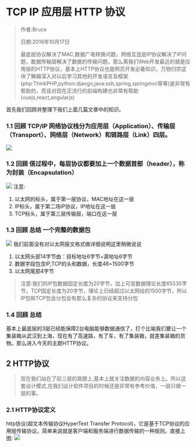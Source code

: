 # TCP IP 应用层 HTTP 协议


> 作者:Bruce
>
> 日期:2016年10月17日
>
> 最底层协议解决了MAC,数据广电转换问题，网络互连层IP协议解决了IP问题，数据传输层解决了数据的传输问题，那么离我们Web开发最近的就是应用层的HTTP协议，基本上HTTP协议也是网页开发必备知识，万物归宗这块了解越深入对以后学习其他的开发语言及框架(php:ThinkPHP,python:django,java:ssh,spring,springmvc等等)是非常有帮助的，而且对现在正流行的前端构建也非常有帮助(vuejs,react,angularjs)

首先我们回顾并整理下我们上面几篇文章中的知识。

### 1.1 回顾 TCP/IP 网络协议栈分为应用层（Application）、传输层（Transport）、网络层（Network）和链路层（Link）四层。
![](http://pic002.cnblogs.com/images/2012/467431/2012111621035424.jpg)

### 1.2 回顾 信过程中，每层协议都要加上一个数据首部（header），称为封装（Encapsulation）
![](http://image.beekka.com/blog/201205/bg2012052913.png)
注意:

1. 以太网的标头，属于第一层协议，MAC地址在这一层
2. IP标头，属于第二场IP协议，IP地址在这一层
3. TCP标头，属于第三层传输层，端口在这一层

### 1.3 回顾 总结 一个完整的数据包
![](http://pic002.cnblogs.com/images/2012/467431/2012111621050639.jpg)
我们前面没有对以太网报文格式做详细说明这里稍微说说

1.  以太网头部14字节由：目标地址6字节+源地址6字节
2.  数据字段包含IP,TCP的头和数据，长度46~1500字节
3.  以太网尾部4字节

>注意:我们的IP包数据固定长度为20字节，加上可变数据理论长度65535字节，TCP固定长度为20字节，理论上已经超过以太网给的1500字节，所以IP包和TCP包会分包会有那么复杂的协议来支持分包

### 1.4 回顾 总结
 基本上最底层的3层已经能保障2台电脑能够数据通信了，打个比喻我们要让一个集装箱从武汉到上海，现在有了高速路，有了车，有了集装箱，就差集装箱的货物。那么进入今天的主题HTTP协议。

## 2 HTTP协议
>现在我们站在了前三层的肩膀上,基本上就关注数据的内容业务上。所以这套设计模式,在我们设计软件项目的时候还是非常有参考价值，一层只做一层的事。

### 2.1 HTTP协议定义
http协议(超文本传输协议HyperText Transfer Protocol)，它是基于TCP协议的应用层传输协议，简单来说就是客户端和服务端进行数据传输的一种规则。直接上图:
![](http://www.ruanyifeng.com/blogimg/asset/2016/bg2016081901.jpg)
